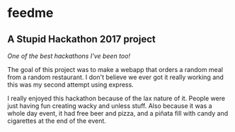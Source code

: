 # feedme
## A Stupid Hackathon 2017 project

*One of the best hackathons I've been too!*

The goal of this project was to make a webapp that orders a random meal from a
random restaurant. I don't believe we ever got it really working and this was my
second attempt using express.  

I really enjoyed this hackathon because of the lax nature of it. People were just
having fun creating wacky and unless stuff. Also because it was a whole day event,
it had free beer and pizza, and a piñata fill with candy and cigarettes at the end
of the event.

